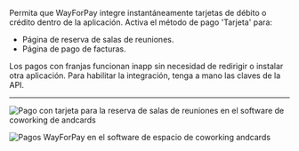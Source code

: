 Permita que WayForPay integre instantáneamente tarjetas de débito o crédito dentro de la aplicación. Activa el método de pago 'Tarjeta' para:

- Página de reserva de salas de reuniones.
- Página de pago de facturas.

Los pagos con franjas funcionan inapp sin necesidad de redirigir o instalar otra aplicación. Para habilitar la integración, tenga a mano las claves de la API.

---

![Pago con tarjeta para la reserva de salas de reuniones en el software de coworking de andcards](https://d7ccq1i35b0cj.cloudfront.net/andcards-bookings-create-payment-methods-card-light-en-1920-1200.png)

![Pagos WayForPay en el software de espacio de coworking andcards](https://d7ccq1i35b0cj.cloudfront.net/andcards-bookings-create-pay-with-stripe-light-en-1920-1200.png)
